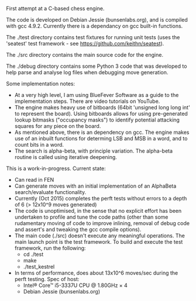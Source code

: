 
First attempt at a C-based chess engine.

The code is developed on Debian Jessie (bunsenlabs.org), and is compiled with gcc 4.9.2. Currently there is a dependancy on gcc built-in functions.

The ./test directory contains test fixtures for running unit tests (uses the 'seatest' test framework - see https://github.com/keithn/seatest).

The ./src directory contains the main source code for the engine.

The ./debug directory contains some Python 3 code that was developed to help parse and analyse log files when debugging move generation.


Some implementation notes:
* At a very high level, I am using BlueFever Software as a guide to the implementation steps. There are video tutorials on YouTube.
* The engine makes heavy use of bitboards (64bit 'unsigned long long int' to represent the board). Using bitboards allows for using pre-generated lookup bitmasks ("occupancy masks") to identify potential attacking squares for any piece on the board.
* As mentioned above, there is an dependency on gcc. The engine makes use of an inbuilt functions for determing LSB and MSB in a word, and to count bits in a word.
* The search is alpha-beta, with principle variation. The alpha-beta routine is called using iterative deepening.


This is a work-in-progress. Current state:
* Can read in FEN
* Can generate moves with an initial implementation of an AlphaBeta search/evaluate functionality.
* Currently (Oct 2015) completes the perft tests without errors to a depth of 6 (> 12x10^9 moves generated)
* The code is unoptimised, in the sense that no explicit effort has been undertaken to profile and tune the code paths (other than some rudamentary moving of code to improve inlining, removal of debug code and assert's and tweaking the gcc compile options).
* The main code (./src) doesn't execute any meaningful operations. The main launch point is the test framework. To build and execute the test framework, run the following:
	* cd ./test
	* make
	* ./test_kestrel
* In terms of performance, does about 13x10^6 moves/sec during the perft testing. Spec of host:
	- Intel® Core™ i5-3337U CPU @ 1.80GHz × 4
	- Debian Jessie (bunsenlabs.org)
